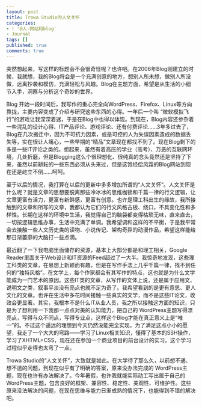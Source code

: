 ```yaml
---
layout: post
title: Trowa Studio的人文关怀
categories:
- ! '@人-网站和blog'
- Journal
tags: []
published: true
comments: true
---
```

<p>突然想起来，写这样的标题会不会很奇怪呢？也许吧。在2006年Blog刚建立的时候，我就想，我的Blog将会是一个充满创意的地方，想别人所未想，做别人所没做，远离抄袭和模仿，充满轻松与风趣。Blog在主题方面，希望是从生活的小细节入手，洞察与分析这个奇妙的世界。</p>

<p>Blog 开始一段时间后，我写作的重心完全向WordPress、Firefox、Linux等方向靠拢，主要内容变成了介绍与研究这些东西的心得。一年后一个叫 “微软模拟飞行”的游戏让我深深着迷，于是在Blog中也得以体现。到现在，Blog内容还参杂着一些混乱的设计心得、IT产品评论、游戏评论、还有付费评论……3年多过去了，Blog在几次搬迁中，因为不可抗力因素，或是可控的人为失误因素造成的数据丢失等，实在很让人痛心，一些早期的“精品”文章现在都找不到了。现在Blog剩下的多是一些IT评论之类的。想起来，虽然有着高压的学业（高考）、万恶的互联网环境，几处折磨，但是Blogging这么个很理想化、很纯真的念头竟然还是坚持了下来，虽然以前耕耘的一些东西必须从头来过，但是这饱经偿风霜的Blog网站到现在还是屹立不倒……呵呵。</p>

<p>至于以后的情况，我打算在以后的更新中多多增加所谓的“人文关怀”。人文关怀是什么呢？就是文章的思想要脱离那些冷冰冰的思维枷锁和千篇一律的行文逻辑，让文章更富有活力，更富有新鲜感，更富有创意。也许是理工科出生的缘故，我所接触到的文章和所写的文章，我都认为它们的行文风格古板、绕口，不具变化性和多样性。长期在这样的环境中生活，我觉得自己的脑袋都变得枯琐无味，直来直去，一切按逻辑思维办事，生活中充满了单调。我希望调和这样的不平衡，于是我平常会去接触一些人文历史类的读物、小说传记、架构奇异的动漫作品，希望这样能给那日渐萎靡的大脑打一些点滴。</p>

<p>最近翻了一下我电脑里面储存的资源，基本上大部分都是和理工相关，Google Reader里面关于Web设计和IT资源的Feed超过了一大半。我惊奇地发现，这些理工科类的文章，在思想上新颖而有趣，但是在写作手法上几乎千篇一律，找不到任何的“独特风格”。在文学上，每个作家都会有其写作的特点，这也就是为什么文学能成为一门艺术的原因。这些IT类的文章，从写作的文体上说，还是属于应用文、说明文之类，叙事平淡没有亮点也就不足为奇了。我希望看到的是更有意思、更人文化的文章。也许在生活中多花时间接触一些真实的文学，而不是这些IT论文，收效会更显著。其实，我根本不是什么IT从业人员，我之所以接触这方面的知识，只是为了想利用一下我那一点点对美的认知能力，把自己的 WordPress主题写得漂亮点，写得与众不同点，写得专业点，这样这个Blog才能在真正意义上是“唯一”的。不过这个遥远的理想到今天仍然没能完全实现，为了满足这点小小的愿望，我走了一个大大的弯路——学习了Linux相关知识，懂得了基本的SSH操作，学习了XHTML+CSS，现在还在参加一个商业项目的前台设计的实习。这个学习过程似乎走得也太弯了一点。</p>

<p>Trowa Studio的“人文关怀”，大致就是如此。在大学待了那么久，以前想不通、想不透的问题，到现在似乎有了明确的答案，原来没办法完成的 WordPress主题，现在也许有办法解决了。今年暑假，也许我就能实际动工写出属于自己的WordPress主题，包含良好的框架、兼容性、稳定性、美观性、可维护性。这些原来没法解决的问题，在现在思维与能力日渐成熟的情况下，也能得到不错的解决吧。</p>
